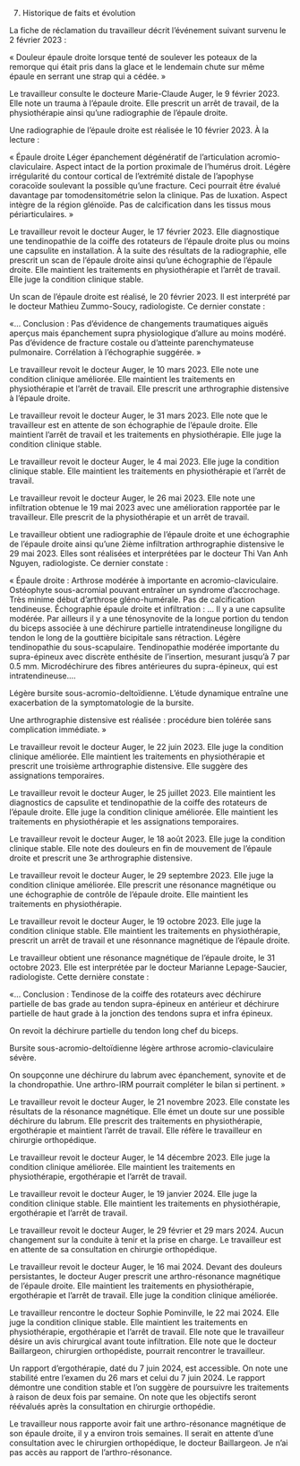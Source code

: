 7. Historique de faits et évolution

La fiche de réclamation du travailleur décrit l’événement suivant survenu le 2 février 2023 :

« Douleur épaule droite lorsque tenté de soulever les poteaux de la remorque qui était pris dans la glace et le lendemain chute sur même épaule en serrant une strap qui a cédée. »

Le travailleur consulte le docteure Marie-Claude Auger, le 9 février 2023. Elle note un trauma à l’épaule droite. Elle prescrit un arrêt de travail, de la physiothérapie ainsi qu’une radiographie de l’épaule droite.

Une radiographie de l’épaule droite est réalisée le 10 février 2023. À la lecture : 

« Épaule droite
Léger épanchement dégénératif de l’articulation acromio-claviculaire.
Aspect intact de la portion proximale de l’humérus droit.
Légère irrégularité du contour cortical de l’extrémité distale de l’apophyse coracoïde soulevant la possible qu’une fracture. Ceci pourrait être évalué davantage par tomodensitométrie selon la clinique. Pas de luxation. Aspect intègre de la région glénoïde. Pas de calcification dans les tissus mous périarticulaires. »

Le travailleur revoit le docteur Auger, le 17 février 2023. Elle diagnostique une tendinopathie de la coiffe des rotateurs de l’épaule droite plus ou moins une capsulite en installation. À la suite des résultats de la radiographie, elle prescrit un scan de l’épaule droite ainsi qu’une échographie de l’épaule droite. Elle maintient les traitements en physiothérapie et l’arrêt de travail. Elle juge la condition clinique stable.

Un scan de l’épaule droite est réalisé, le 20 février 2023. Il est interprété par le docteur Mathieu Zummo-Soucy, radiologiste. Ce dernier constate :

«…
Conclusion :
Pas d’évidence de changements traumatiques aiguës aperçus mais épanchement supra physiologique d’allure au moins modéré. Pas d’évidence de fracture costale ou d’atteinte parenchymateuse pulmonaire.
Corrélation à l’échographie suggérée. »

Le travailleur revoit le docteur Auger, le 10 mars 2023. Elle note une condition clinique améliorée. Elle maintient les traitements en physiothérapie et l’arrêt de travail. Elle prescrit une arthrographie distensive à l’épaule droite.

Le travailleur revoit le docteur Auger, le 31 mars 2023. Elle note que le travailleur est en attente de son échographie de l’épaule droite. Elle maintient l’arrêt de travail et les traitements en physiothérapie. Elle juge la condition clinique stable.

Le travailleur revoit le docteur Auger, le 4 mai 2023. Elle juge la condition clinique stable. Elle maintient les traitements en physiothérapie et l’arrêt de travail.

Le travailleur revoit le docteur Auger, le 26 mai 2023. Elle note une infiltration obtenue le 19 mai 2023 avec une amélioration rapportée par le travailleur. Elle prescrit de la physiothérapie et un arrêt de travail.

Le travailleur obtient une radiographie de l’épaule droite et une échographie de l’épaule droite ainsi qu’une 2ième infiltration arthrographie distensive le 29 mai 2023. Elles sont réalisées et interprétées par le docteur Thi Van Anh Nguyen, radiologiste. Ce dernier constate :

« Épaule droite :
Arthrose modérée à importante en acromio-claviculaire. Ostéophyte sous-acromial pouvant entraîner un syndrome d’accrochage. Très minime début d’arthrose gléno-humérale. Pas de calcification tendineuse.
Échographie épaule droite et infiltration :
… Il y a une capsulite modérée. Par ailleurs il y a une ténosynovite de la longue portion du tendon du biceps associée à une déchirure partielle intratendineuse longiligne du tendon le long de la gouttière bicipitale sans rétraction. Légère tendinopathie du sous-scapulaire. Tendinopathie modérée importante du supra-épineux avec discrète enthésite de l’insertion, mesurant jusqu’à 7 par 0.5 mm. Microdéchirure des fibres antérieures du supra-épineux, qui est intratendineuse.… 

Légère bursite sous-acromio-deltoïdienne. L’étude dynamique entraîne une exacerbation de la symptomatologie de la bursite.

Une arthrographie distensive est réalisée : procédure bien tolérée sans complication immédiate. »

Le travailleur revoit le docteur Auger, le 22 juin 2023. Elle juge la condition clinique améliorée. Elle maintient les traitements en physiothérapie et prescrit une troisième arthrographie distensive. Elle suggère des assignations temporaires.

Le travailleur revoit le docteur Auger, le 25 juillet 2023. Elle maintient les diagnostics de capsulite et tendinopathie de la coiffe des rotateurs de l’épaule droite. Elle juge la condition clinique améliorée. Elle maintient les traitements en physiothérapie et les assignations temporaires.

Le travailleur revoit le docteur Auger, le 18 août 2023. Elle juge la condition clinique stable. Elle note des douleurs en fin de mouvement de l’épaule droite et prescrit une 3e arthrographie distensive.

Le travailleur revoit le docteur Auger, le 29 septembre 2023. Elle juge la condition clinique améliorée. Elle prescrit une résonance magnétique ou une échographie de contrôle de l’épaule droite. Elle maintient les traitements en physiothérapie.

Le travailleur revoit le docteur Auger, le 19 octobre 2023.  Elle juge la condition clinique stable. Elle maintient les traitements en physiothérapie, prescrit un arrêt de travail et une résonnance magnétique de l’épaule droite.

Le travailleur obtient une résonance magnétique de l’épaule droite, le 31 octobre 2023. Elle est interprétée par le docteur Marianne Lepage-Saucier, radiologiste. Cette dernière constate :





«…
Conclusion :
Tendinose de la coiffe des rotateurs avec déchirure partielle de bas grade au tendon supra-épineux en antérieur et déchirure partielle de haut grade à la jonction des tendons supra et infra épineux.

On revoit la déchirure partielle du tendon long chef du biceps.

Bursite sous-acromio-deltoïdienne légère arthrose acromio-claviculaire sévère.

On soupçonne une déchirure du labrum avec épanchement, synovite et de la chondropathie. Une arthro-IRM pourrait compléter le bilan si pertinent. »

Le travailleur revoit le docteur Auger, le 21 novembre 2023. Elle constate les résultats de la résonance magnétique. Elle émet un doute sur une possible déchirure du labrum. Elle prescrit des traitements en physiothérapie, ergothérapie et maintient l’arrêt de travail. Elle réfère le travailleur en chirurgie orthopédique.

Le travailleur revoit le docteur Auger, le 14 décembre 2023. Elle juge la condition clinique améliorée. Elle maintient les traitements en physiothérapie, ergothérapie et l’arrêt de travail.

Le travailleur revoit le docteur Auger, le 19 janvier 2024. Elle juge la condition clinique stable. Elle maintient les traitements en physiothérapie, ergothérapie et l’arrêt de travail.

Le travailleur revoit le docteur Auger, le 29 février et 29 mars 2024. Aucun changement sur la conduite à tenir et la prise en charge. Le travailleur est en attente de sa consultation en chirurgie orthopédique.

Le travailleur revoit le docteur Auger, le 16 mai 2024. Devant des douleurs persistantes, le docteur Auger prescrit une arthro-résonance magnétique de l’épaule droite. Elle maintient les traitements en physiothérapie, ergothérapie et l’arrêt de travail. Elle juge la condition clinique améliorée.

Le travailleur rencontre le docteur Sophie Pominville, le 22 mai 2024. Elle juge la condition clinique stable. Elle maintient les traitements en physiothérapie, ergothérapie et l’arrêt de travail. Elle note que le travailleur désire un avis chirurgical avant toute infiltration. Elle note que le docteur Baillargeon, chirurgien orthopédiste, pourrait rencontrer le travailleur.


Un rapport d’ergothérapie, daté du 7 juin 2024, est accessible. On note une stabilité entre l’examen du 26 mars et celui du 7 juin 2024. Le rapport démontre une condition stable et l’on suggère de poursuivre les traitements à raison de deux fois par semaine. On note que les objectifs seront réévalués après la consultation en chirurgie orthopédie.

Le travailleur nous rapporte avoir fait une arthro-résonance magnétique de son épaule droite, il y a environ trois semaines. Il serait en attente d’une consultation avec le chirurgien orthopédique, le docteur Baillargeon. Je n’ai pas accès au rapport de l’arthro-résonance.


